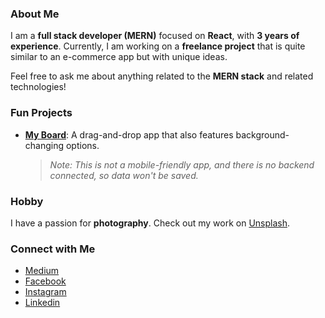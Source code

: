 ### About Me
I am a **full stack developer (MERN)** focused on **React**, with **3 years of experience**. Currently, I am working on a **freelance project** that is quite similar to an e-commerce app but with unique ideas.

Feel free to ask me about anything related to the **MERN stack** and related technologies!

### Fun Projects
- **[My Board](https://my-board-two.vercel.app/)**: A drag-and-drop app that also features background-changing options. 
  > *Note: This is not a mobile-friendly app, and there is no backend connected, so data won't be saved.*

### Hobby
I have a passion for **photography**. Check out my work on [Unsplash](https://unsplash.com/@humayra_eva).

### Connect with Me
- [Medium](https://medium.com/@humayraeva)
- [Facebook](https://www.facebook.com/humayraevaa)
- [Instagram](https://www.instagram.com/humayraeva/)
- [Linkedin](https://www.linkedin.com/in/humayraeva/)
